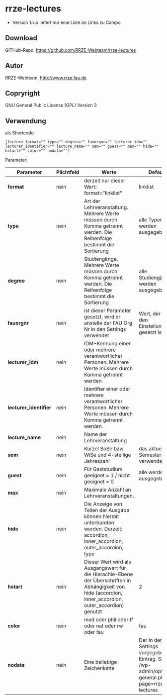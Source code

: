 # rrze-lectures

- Version 1.x.x liefert nur eine Liste an Links zu Campo

## Download
GITHub-Repo: https://github.com/RRZE-Webteam/rrze-lectures

## Autor
RRZE-Webteam, http://www.rrze.fau.de

## Copryright
GNU General Public License (GPL) Version 3

## Verwendung

als Shortcode:

`[lecture format="" type="" degree="" fauorgnr="" lecturer_idm="" lecturer_identifier="" lecture_name="" sem="" guest="" max="" hide="" hstart="" color="" nodata=""]`


Parameter:

|Parameter|Plichtfeld|Werte|Default|Beispiele|
|-|-|-|-|-|
|**format**|nein|derzeit nur dieser Wert: format="linklist"|linklist||
|**type**|nein|Art der Lehrveranstaltung. Mehrere Werte müssen durch Komma getrennt werden. Die Reihenfolge bestimmt die Sortierung|alle Typen werden ausgegeben|type="Vorlesung, Vorlesung mit Übung, Tutorium"|
|**degree**|nein|Studiengänge. Mehrere Werte müssen durch Komma getrennt werden. Die Reihenfolge bestimmt die Sortierung|alle Studiengänge werden ausgegeben|degree="Informatik, Artificial Intelligence, Mathematik"|
|**fauorgnr**|nein|ist dieser Parameter gesetzt, wird er anstelle der FAU Org Nr in den Settings verwendet|Wert, der in den Einstellungen gesetzt ist|fauorgnr="123"|
|**lecturer_idm**|nein|IDM-Kennung einer oder mehrere verantwortlicher Personen. Mehrere Werte müssen durch Komma getrennt werden.||lecturer_id="idm1abc, idm2def"|
|**lecturer_identifier**|nein|Identifier einer oder mehrere verantwortlicher Personen. Mehrere Werte müssen durch Komma getrennt werden.||lecturer_id="1234567890, 0987654321"|
|**lecture_name**|nein|Name der Lehrveranstaltung||lecture_name="Diskrete Optimierung I"|
|**sem**|nein|Kürzel SoSe bzw WiSe und 4-stellige Jahreszahl|das aktuelle Semester wird verwendet|sem="WiSe2024" oder sem="SoSe2023"|
|**guest**|nein|Für Gaststudium geeignet = 1 / nicht geeignet = 0|alle werden ausgegeben|guest="1"|
|**max**|nein|Maximale Anzahl an Lehrveranstaltungen.||max="5"|
|**hide**|nein|Die Anzeige von Teilen der Ausgabe können hiermit unterbunden werden. Derzeit: accordion, inner_accordion, outer_accordion, type||hide="accordion" oder hide="accordion, type" oder hide="inner_accordion"|
|**hstart**|nein|Dieser Wert wird als Ausgangswert für die Hierachie-Ebene der Überschriften in Abhängigkeit von hide (accordion, inner_accordion, outer_accordion) genutzt|2|hstart="3"|
|**color**|nein|med oder phil oder tf oder nat oder rw oder fau|fau|color="med"|
|**nodata**|nein|Eine beliebige Zeichenkette|Der in den Settings vorgegebene Eintrag. Siehe /wp-admin/options-general.php?page=rrze-lectures |nodata="Es wurden keine Lehrveranstaltungen gefunden."|

